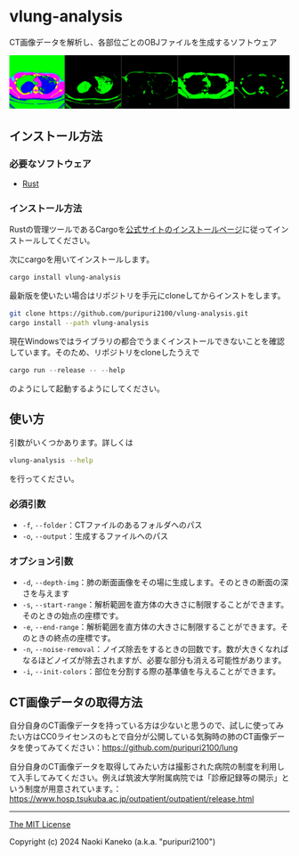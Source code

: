 # vlung-analysis

CT画像データを解析し、各部位ごとのOBJファイルを生成するソフトウェア

<div style="text-align: center">
  <img src="img.png">
</div>

## インストール方法

### 必要なソフトウェア

 - [Rust](https://www.rust-lang.org/)

### インストール方法

Rustの管理ツールであるCargoを[公式サイトのインストールページ](https://www.rust-lang.org/tools/install)に従ってインストールしてください。

次にcargoを用いてインストールします。

```sh
cargo install vlung-analysis
```

最新版を使いたい場合はリポジトリを手元にcloneしてからインストをします。

```sh
git clone https://github.com/puripuri2100/vlung-analysis.git
cargo install --path vlung-analysis
```

現在Windowsではライブラリの都合でうまくインストールできないことを確認しています。そのため、リポジトリをcloneしたうえで

```rust
cargo run --release -- --help
```

のようにして起動するようにしてください。

## 使い方

引数がいくつかあります。詳しくは

```sh
vlung-analysis --help
```

を行ってください。

### 必須引数

- `-f`, `--folder`：CTファイルのあるフォルダへのパス
- `-o`, `--output`：生成するファイルへのパス

### オプション引数

- `-d`, `--depth-img`：肺の断面画像をその場に生成します。そのときの断面の深さを与えます
- `-s`, `--start-range`：解析範囲を直方体の大きさに制限することができます。そのときの始点の座標です。
- `-e`, `--end-range`：解析範囲を直方体の大きさに制限することができます。そのときの終点の座標です。
- `-n`, `--noise-removal`：ノイズ除去をするときの回数です。数が大きくなればなるほどノイズが除去されますが、必要な部分も消える可能性があります。
- `-i`, `--init-colors`：部位を分割する際の基準値を与えることができます。

## CT画像データの取得方法

自分自身のCT画像データを持っている方は少ないと思うので、試しに使ってみたい方はCC0ライセンスのもとで自分が公開している気胸時の肺のCT画像データを使ってみてください：<https://github.com/puripuri2100/lung>

自分自身のCT画像データを取得してみたい方は撮影された病院の制度を利用して入手してみてください。例えば筑波大学附属病院では「診療記録等の開示」という制度が用意されています。：<https://www.hosp.tsukuba.ac.jp/outpatient/outpatient/release.html>

---

[The MIT License](https://github.com/puripuri2100/vlung-analysis/blob/master/LICENSE)

Copyright (c) 2024 Naoki Kaneko (a.k.a. "puripuri2100")

